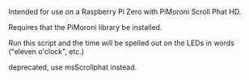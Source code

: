 Intended for use on a Raspberry Pi Zero with PiMoroni Scroll Phat HD.

Requires that the PiMoroni library be installed.

Run this script and the time will be spelled out on the LEDs in words ("eleven o'clock", etc.)

deprecated, use msScrollphat instead.
